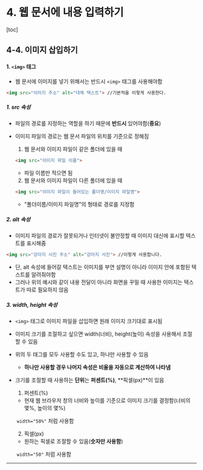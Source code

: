 # 4. 웹 문서에 내용 입력하기

[toc]

## 4-4. 이미지 삽입하기

#### 1. `<img>` 태그

- 웹 문서에 이미지를 넣기 위해서는 반드시  `<img>` 태그를 사용해야함

~~~html
<img src="이미지 주소" alt="대체 텍스트"> //기본적을 이렇게 사용한다.
~~~



##### 1.  src 속성

- 파일의 경로를 지정하는 역할을 하기 때문에 **반드시** 있어야함(**중요**)

- 이미지 파일의 경로는 웹 문서 파일의 위치를 기준으로 정해짐

  1. 웹 문서와 이미지 파일이 같은 폴더에 있을 때

  ~~~html
  <img src="이미지 파일 이름"> 
  ~~~

  - 파일 이름만 적으면 됨

  2. 웹 문서와 이미지 파일이 다른 폴더에 있을 때

  ~~~html
  <img src="이미지 파일이 들어있는 폴더명/이미지 파일명">
  ~~~

  - "폴더이름/이미지 파일명"의 형태로 경로를 지정함



##### 2.  alt 속성

- 이미지 파일의 경로가 잘못되거나 인터넷이 불안정할 때 이미지 대신에 표시할 텍스트를 표시해줌

~~~html
<img src="강아지 사진 주소" alt="강아지 사진"> //이렇게 사용합니다.
~~~

- 단, alt 속성에 들어갈 텍스트는 이미지를 부연 설명이 아니라 이미지 안에 포함된 텍스트를 알려줘야함
- 그러나 위의 예시와 같이 내용 전달이 아니라 화면을 꾸밀 때 사용한 이미지는 텍스트가 따로 필요하지 않음

##### 3. width, height 속성

- `<img>` 태그로 이미지 파일을 삽입하면 원래 이미지 크기대로 표시됨

- 이미지 크기를 조절하고 싶으면 width(너비), height(높이) 속성을 사용해서 조절할 수 있음

- 위의 두 태그를 모두 사용할 수도 있고, 하나만 사용할 수 있음

  - **하나만 사용할 경우 나머지 속성은 비율을 자동으로 계산하여 나타냄**

- 크기를 조절할 때 사용하는 **단위**는 **퍼센트(%)**, **픽셀(px)**이 있음

  1. 퍼센트(%)

  - 현재 웹 브라우저 창의 너비와 높이를 기준으로 이미지 크기를 결정함(너비의 몇%, 높이의 몇%)

  ​    `width="50%"` 처럼 사용함

  2. 픽셀(px)

  - 원하는 픽셀로 조절할 수 있음(**숫자만 사용함**)

  ​    `width="50"` 처럼 사용함 

<hr />





